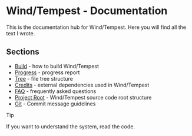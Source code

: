 # Wind/Tempest - Documentation

This is the documentation hub for Wind/Tempest. Here you will find all the text I wrote.

## Sections

- [Build](Build.md) - how to build Wind/Tempest
- [Progress](Progress.md) - progress report
- [Tree](Tree.md) - file tree structure
- [Credits](Credits.md) - external dependencies used in Wind/Tempest
- [FAQ](FAQ.md) - frequently asked questions
- [Project Root](Project-root.md) - Wind/Tempest source code root structure
- [Git](Git.md) - Commit message guidelines

> [!TIP]
> If you want to understand the system, read the code.
